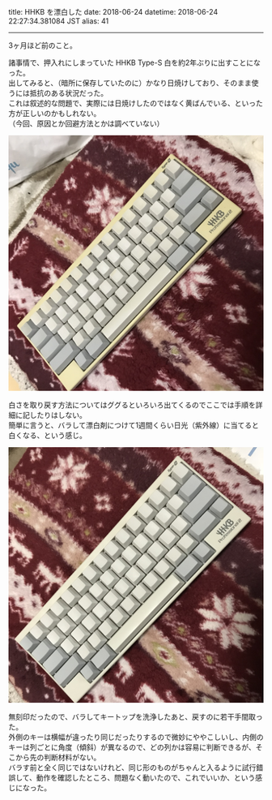 title: HHKB を漂白した
date: 2018-06-24
datetime: 2018-06-24 22:27:34.381084 JST
alias: 41

---
3ヶ月ほど前のこと。

諸事情で、押入れにしまっていた HHKB Type-S 白を約2年ぶりに出すことになった。  
出してみると、（暗所に保存していたのに）かなり日焼けしており、そのまま使うには抵抗のある状況だった。  
これは叙述的な問題で、実際には日焼けしたのではなく黄ばんでいる、といった方が正しいのかもしれない。  
（今回、原因とか回避方法とかは調べていない）

![漂白前](/static/img/hhkb_old.jpg)

白さを取り戻す方法についてはググるといろいろ出てくるのでここでは手順を詳細に記したりはしない。  
簡単に言うと、バラして漂白剤につけて1週間くらい日光（紫外線）に当てると白くなる、という感じ。

![漂白後](/static/img/hhkb_new.jpg)

無刻印だったので、バラしてキートップを洗浄したあと、戻すのに若干手間取った。  
外側のキーは横幅が違ったり同じだったりするので微妙にややこしいし、内側のキーは列ごとに角度（傾斜）が異なるので、どの列かは容易に判断できるが、そこから先の判断材料がない。  
バラす前と全く同じではないけれど、同じ形のものがちゃんと入るように試行錯誤して、動作を確認したところ、問題なく動いたので、これでいいか、という感じになった。
